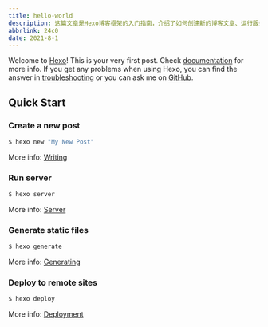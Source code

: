 ```yaml
---
title: hello-world
description: 这篇文章是Hexo博客框架的入门指南，介绍了如何创建新的博客文章、运行服务器、生成静态文件以及部署到远程站点的基本命令和操作步骤。同时提供了Hexo的官方文档链接和问题解决途径。
abbrlink: 24c0
date: 2021-8-1
---
```

Welcome to [Hexo](https://hexo.io/)! This is your very first post. Check [documentation](https://hexo.io/docs/) for more info. If you get any problems when using Hexo, you can find the answer in [troubleshooting](https://hexo.io/docs/troubleshooting.html) or you can ask me on [GitHub](https://github.com/hexojs/hexo/issues).

## Quick Start

### Create a new post

``` bash
$ hexo new "My New Post"
```

More info: [Writing](https://hexo.io/docs/writing.html)

### Run server

``` bash
$ hexo server
```

More info: [Server](https://hexo.io/docs/server.html)

### Generate static files

``` bash
$ hexo generate
```

More info: [Generating](https://hexo.io/docs/generating.html)

### Deploy to remote sites

``` bash
$ hexo deploy
```

More info: [Deployment](https://hexo.io/docs/one-command-deployment.html)
